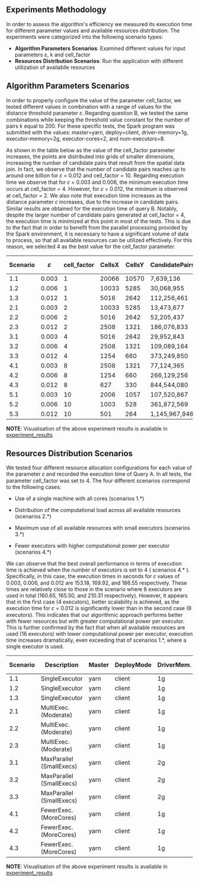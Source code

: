 ## Experiments Methodology
In order to assess the algorithm's efficiency we measured its execution time for different parameter values and available resources distribution. The experiments were categorized into the following scenario types:

* **Algorithm Parameters Scenarios**: Examined different values for input parameters ε, k and cell_factor
* **Resources Distribution Scenarios**: Run the application with different utilization of availablle resources

  
## Algorithm Parameters Scenarios
In order to properly configure the value of the parameter cell_factor, we tested different values in combination with a range of values for the distance threshold parameter 𝜀. Regarding question B, we tested the same combinations while keeping the threshold value constant for the number of pairs k equal to 200. For these specific tests, the Spark program was submitted with the values:
master=yarn, deploy=client, driver-memory=1g, executor-memory=2g, executor-cores=2, and num-executors=8. 

As shown in the table below as the value of the cell_factor parameter increases, the points are distributed into grids of smaller dimensions, increasing the number of candidate pairs that result from the spatial data join. In fact, we observe that the number of candidate pairs reaches up to around one billion for 𝜀 = 0.012 and cell_factor = 10. Regarding execution time we observe that for 𝜀 = 0.003 and 0.006, the minimum execution time occurs at cell_factor = 4. However, for 𝜀 = 0.012, the minimum is observed at cell_factor = 2. We also note that execution time increases as the distance parameter 𝜀 increases, due to the increase in candidate pairs. Similar results are obtained for the execution time of query B. Notably, despite the larger number of candidate pairs generated at cell_factor = 4, the execution time is minimized at this point in most of the tests. This is due to the fact that in order to benefit from the parallel processing provided by the Spark environment, it is necessary to have a significant volume of data to process, so that all available resources can be utilized effectively. For this reason, we selected 4 as the best value for the cell_factor parameter.

| Scenario | 𝜀     | cell_factor | CellsX | CellsY | CandidatePairs   | Exec.TimeA (s) | 𝑘   | Exec.TimeB (s) |
|----------|-------|-------------|--------|--------|------------------|----------------|------|----------------|
| 1.1      | 0.003 | 1           | 20066  | 10570  | 7,639,136        | 180.36         | 200  | 359.10         |
| 1.2      | 0.006 | 1           | 10033  | 5285   | 30,068,955       | 188.03         | 200  | 276.58         |
| 1.3      | 0.012 | 1           | 5016   | 2642   | 112,256,461      | 211.39         | 200  | 230.84         |
| 2.1      | 0.003 | 2           | 10033  | 5285   | 13,473,677       | 170.51         | 200  | 204.34         |
| 2.2      | 0.006 | 2           | 5016   | 2642   | 52,205,437       | 171.52         | 200  | 172.99         |
| 2.3      | 0.012 | 2           | 2508   | 1321   | 186,076,833      | 201.36         | 200  | 215.57         |
| 3.1      | 0.003 | 4           | 5016   | 2642   | 29,952,843       | 164.82         | 200  | 171.14         |
| 3.2      | 0.006 | 4           | 2508   | 1321   | 109,089,164      | 166.22         | 200  | 185.60         |
| 3.3      | 0.012 | 4           | 1254   | 660    | 373,249,850      | 210.99         | 200  | 232.39         |
| 4.1      | 0.003 | 8           | 2508   | 1321   | 77,124,365       | 169.85         | 200  | 161.10         |
| 4.2      | 0.006 | 8           | 1254   | 660    | 266,129,256      | 219.47         | 200  | 214.34         |
| 4.3      | 0.012 | 8           | 627    | 330    | 844,544,080      | 274.52         | 200  | 272.72         |
| 5.1      | 0.003 | 10          | 2006   | 1057   | 107,520,867      | 209.31         | 200  | 174.75         |
| 5.2      | 0.006 | 10          | 1003   | 528    | 361,872,569      | 191.27         | 200  | 200.14         |
| 5.3      | 0.012 | 10          | 501    | 264    | 1,145,967,946    | 268.65         | 200  | 304.27         |

**NOTE**: Visualisation of the above experiment results is available in [experiment_results](calculation_scens_plot.png)


## Resources Distribution Scenarios
We tested four different resource allocation configurations for each value of the parameter 𝜀 and recorded the execution time of Query A. In all tests, the parameter cell_factor was set to 4. The four different scenarios correspond to the following cases:

* Use of a single machine with all cores (scenarios 1.*)
  
* Distribution of the computational load across all available resources (scenarios 2.*)

* Maximum use of all available resources with small executors (scenarios 3.*)

* Fewer executors with higher computational power per executor (scenarios 4.*)

We can observe that the best overall performance in terms of execution time is achieved when the number of executors is set to 4 ( scenarios 4.* ). Specifically, in this case, the execution times in seconds for 𝜀 values of 0.003, 0.006, and 0.012 are 153.18, 169.92, and 186.55 respectively. These times are relatively close to those in the scenario where 8 executors are used in total (160.65, 165.50, and 210.31 respectively). However, it appears that in the first case (4 executors), better scalability is achieved, as the execution time for 𝜀 = 0.012 is significantly lower than in the second case (8 executors). This indicates that our algorithmic approach performs better with fewer resources but with greater computational power per executor. This is further confirmed by the fact that when all available resources are used (16 executors) with lower computational power per executor, execution time increases dramatically, even exceeding that of scenarios 1.*, where a single executor is used.

| Scenario | Description              | Master | DeployMode | DriverMem. | Exec.Mem. | Exec.Cores | #Execs | 𝜀     | Exec.Time (s) |
|----------|--------------------------|--------|------------|------------|-----------|------------|--------|-------|----------------|
| 1.1      | SingleExecutor           | yarn   | client     | 1g         | 1g        | 4          | 1      | 0.003 | 162.25         |
| 1.2      | SingleExecutor           | yarn   | client     | 1g         | 1g        | 4          | 1      | 0.006 | 181.69         |
| 1.3      | SingleExecutor           | yarn   | client     | 1g         | 1g        | 4          | 1      | 0.012 | 253.62         |
| 2.1      | MultiExec. (Moderate)    | yarn   | client     | 1g         | 2g        | 2          | 8      | 0.003 | 160.65         |
| 2.2      | MultiExec. (Moderate)    | yarn   | client     | 1g         | 2g        | 2          | 8      | 0.006 | 165.50         |
| 2.3      | MultiExec. (Moderate)    | yarn   | client     | 1g         | 2g        | 2          | 8      | 0.012 | 210.31         |
| 3.1      | MaxParallel (SmallExecs) | yarn   | client     | 2g         | 1500m     | 1          | 16     | 0.003 | 175.75         |
| 3.2      | MaxParallel (SmallExecs) | yarn   | client     | 2g         | 1500m     | 1          | 16     | 0.006 | 180.94         |
| 3.3      | MaxParallel (SmallExecs) | yarn   | client     | 2g         | 1500m     | 1          | 16     | 0.012 | 268.20         |
| 4.1      | FewerExec. (MoreCores)   | yarn   | client     | 1g         | 3g        | 4          | 4      | 0.003 | 153.18         |
| 4.2      | FewerExec. (MoreCores)   | yarn   | client     | 1g         | 3g        | 4          | 4      | 0.006 | 169.92         |
| 4.3      | FewerExec. (MoreCores)   | yarn   | client     | 1g         | 3g        | 4          | 4      | 0.012 | 186.55         |

**NOTE**: Visualisation of the above experiment results is available in [experiment_results](resources_scens_plot.png)
